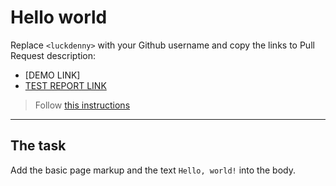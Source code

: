 # Hello world
Replace `<luckdenny>` with your Github username and copy the links to Pull Request description:
- [DEMO LINK]
- [TEST REPORT LINK](https://luckdenny.github.io/layout_hello-world/report/html_report/)

> Follow [this instructions](https://github.com/mate-academy/layout_task-guideline#how-to-solve-the-layout-tasks-on-github)
___

## The task
Add the basic page markup and the text `Hello, world!` into the body.
